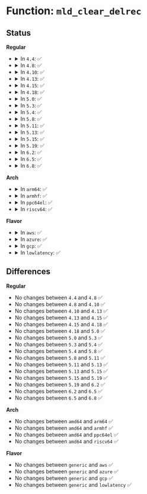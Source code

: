 # Function: <code>mld_clear_delrec</code>

## Status
<b>Regular</b>
<ul>
<li>
<details>
<summary>In <code>4.4</code>: ✅</summary>

```c
void mld_clear_delrec(struct inet6_dev *idev);
```

**Collision:** Unique Static

**Inline:** No

**Transformation:** False

**Instances:**

```
In net/ipv6/mcast.c (ffffffff817eb320)
Location: net/ipv6/mcast.c:774
Inline: False
Direct callers:
  - net/ipv6/mcast.c:igmp6_event_query
  - net/ipv6/mcast.c:ipv6_mc_down
```
**Symbols:**

```
ffffffff817eb320-ffffffff817eb3f8: mld_clear_delrec (STB_LOCAL)
```
</details>
</li>
<li>
<details>
<summary>In <code>4.8</code>: ✅</summary>

```c
void mld_clear_delrec(struct inet6_dev *idev);
```

**Collision:** Unique Static

**Inline:** No

**Transformation:** False

**Instances:**

```
In net/ipv6/mcast.c (ffffffff81859cb0)
Location: net/ipv6/mcast.c:774
Inline: False
Direct callers:
  - net/ipv6/mcast.c:ipv6_mc_down
  - net/ipv6/mcast.c:igmp6_event_query
```
**Symbols:**

```
ffffffff81859cb0-ffffffff81859d83: mld_clear_delrec (STB_LOCAL)
```
</details>
</li>
<li>
<details>
<summary>In <code>4.10</code>: ✅</summary>

```c
void mld_clear_delrec(struct inet6_dev *idev);
```

**Collision:** Unique Static

**Inline:** No

**Transformation:** False

**Instances:**

```
In net/ipv6/mcast.c (ffffffff8188bad0)
Location: net/ipv6/mcast.c:787
Inline: False
Direct callers:
  - net/ipv6/mcast.c:ipv6_mc_destroy_dev
  - net/ipv6/mcast.c:igmp6_event_query
```
**Symbols:**

```
ffffffff8188bad0-ffffffff8188bba3: mld_clear_delrec (STB_LOCAL)
```
</details>
</li>
<li>
<details>
<summary>In <code>4.13</code>: ✅</summary>

```c
void mld_clear_delrec(struct inet6_dev *idev);
```

**Collision:** Unique Static

**Inline:** No

**Transformation:** False

**Instances:**

```
In net/ipv6/mcast.c (ffffffff818b2190)
Location: net/ipv6/mcast.c:787
Inline: False
Direct callers:
  - net/ipv6/mcast.c:ipv6_mc_destroy_dev
  - net/ipv6/mcast.c:igmp6_event_query
```
**Symbols:**

```
ffffffff818b2190-ffffffff818b2263: mld_clear_delrec (STB_LOCAL)
```
</details>
</li>
<li>
<details>
<summary>In <code>4.15</code>: ✅</summary>

```c
void mld_clear_delrec(struct inet6_dev *idev);
```

**Collision:** Unique Static

**Inline:** No

**Transformation:** False

**Instances:**

```
In net/ipv6/mcast.c (ffffffff81934cb0)
Location: net/ipv6/mcast.c:787
Inline: False
Direct callers:
  - net/ipv6/mcast.c:ipv6_mc_destroy_dev
  - net/ipv6/mcast.c:igmp6_event_query
```
**Symbols:**

```
ffffffff81934cb0-ffffffff81934d86: mld_clear_delrec (STB_LOCAL)
```
</details>
</li>
<li>
<details>
<summary>In <code>4.18</code>: ✅</summary>

```c
void mld_clear_delrec(struct inet6_dev *idev);
```

**Collision:** Unique Static

**Inline:** No

**Transformation:** False

**Instances:**

```
In net/ipv6/mcast.c (ffffffff8198dda0)
Location: net/ipv6/mcast.c:807
Inline: False
Direct callers:
  - net/ipv6/mcast.c:ipv6_mc_destroy_dev
  - net/ipv6/mcast.c:igmp6_event_query
```
**Symbols:**

```
ffffffff8198dda0-ffffffff8198de88: mld_clear_delrec (STB_LOCAL)
```
</details>
</li>
<li>
<details>
<summary>In <code>5.0</code>: ✅</summary>

```c
void mld_clear_delrec(struct inet6_dev *idev);
```

**Collision:** Unique Static

**Inline:** No

**Transformation:** False

**Instances:**

```
In net/ipv6/mcast.c (ffffffff819c4190)
Location: net/ipv6/mcast.c:807
Inline: False
Direct callers:
  - net/ipv6/mcast.c:ipv6_mc_destroy_dev
  - net/ipv6/mcast.c:igmp6_event_query
```
**Symbols:**

```
ffffffff819c4190-ffffffff819c4278: mld_clear_delrec (STB_LOCAL)
```
</details>
</li>
<li>
<details>
<summary>In <code>5.3</code>: ✅</summary>

```c
void mld_clear_delrec(struct inet6_dev *idev);
```

**Collision:** Unique Static

**Inline:** No

**Transformation:** False

**Instances:**

```
In net/ipv6/mcast.c (ffffffff81a33020)
Location: net/ipv6/mcast.c:804
Inline: False
Direct callers:
  - net/ipv6/mcast.c:ipv6_mc_destroy_dev
  - net/ipv6/mcast.c:igmp6_event_query
```
**Symbols:**

```
ffffffff81a33020-ffffffff81a330f8: mld_clear_delrec (STB_LOCAL)
```
</details>
</li>
<li>
<details>
<summary>In <code>5.4</code>: ✅</summary>

```c
void mld_clear_delrec(struct inet6_dev *idev);
```

**Collision:** Unique Static

**Inline:** No

**Transformation:** False

**Instances:**

```
In net/ipv6/mcast.c (ffffffff81a69b70)
Location: net/ipv6/mcast.c:804
Inline: False
Direct callers:
  - net/ipv6/mcast.c:ipv6_mc_destroy_dev
  - net/ipv6/mcast.c:igmp6_event_query
```
**Symbols:**

```
ffffffff81a69b70-ffffffff81a69c48: mld_clear_delrec (STB_LOCAL)
```
</details>
</li>
<li>
<details>
<summary>In <code>5.8</code>: ✅</summary>

```c
void mld_clear_delrec(struct inet6_dev *idev);
```

**Collision:** Unique Static

**Inline:** No

**Transformation:** False

**Instances:**

```
In net/ipv6/mcast.c (ffffffff81b61a90)
Location: net/ipv6/mcast.c:801
Inline: False
Direct callers:
  - net/ipv6/mcast.c:ipv6_mc_destroy_dev
  - net/ipv6/mcast.c:igmp6_event_query
```
**Symbols:**

```
ffffffff81b61a90-ffffffff81b61bfe: mld_clear_delrec (STB_LOCAL)
```
</details>
</li>
<li>
<details>
<summary>In <code>5.11</code>: ✅</summary>

```c
void mld_clear_delrec(struct inet6_dev *idev);
```

**Collision:** Unique Static

**Inline:** No

**Transformation:** False

**Instances:**

```
In net/ipv6/mcast.c (ffffffff81b70230)
Location: net/ipv6/mcast.c:801
Inline: False
Direct callers:
  - net/ipv6/mcast.c:ipv6_mc_destroy_dev
  - net/ipv6/mcast.c:igmp6_event_query
```
**Symbols:**

```
ffffffff81b70230-ffffffff81b7039e: mld_clear_delrec (STB_LOCAL)
```
</details>
</li>
<li>
<details>
<summary>In <code>5.13</code>: ✅</summary>

```c
void mld_clear_delrec(struct inet6_dev *idev);
```

**Collision:** Unique Static

**Inline:** No

**Transformation:** False

**Instances:**

```
In net/ipv6/mcast.c (ffffffff81b5d6d0)
Location: net/ipv6/mcast.c:808
Inline: False
Direct callers:
  - net/ipv6/mcast.c:ipv6_mc_destroy_dev
  - net/ipv6/mcast.c:__mld_query_work
```
**Symbols:**

```
ffffffff81b5d6d0-ffffffff81b5d815: mld_clear_delrec (STB_LOCAL)
```
</details>
</li>
<li>
<details>
<summary>In <code>5.15</code>: ✅</summary>

```c
void mld_clear_delrec(struct inet6_dev *idev);
```

**Collision:** Unique Static

**Inline:** No

**Transformation:** False

**Instances:**

```
In net/ipv6/mcast.c (ffffffff81c25920)
Location: net/ipv6/mcast.c:813
Inline: False
Direct callers:
  - net/ipv6/mcast.c:ipv6_mc_destroy_dev
  - net/ipv6/mcast.c:__mld_query_work
```
**Symbols:**

```
ffffffff81c25920-ffffffff81c25a65: mld_clear_delrec (STB_LOCAL)
```
</details>
</li>
<li>
<details>
<summary>In <code>5.19</code>: ✅</summary>

```c
void mld_clear_delrec(struct inet6_dev *idev);
```

**Collision:** Unique Static

**Inline:** No

**Transformation:** False

**Instances:**

```
In net/ipv6/mcast.c (ffffffff81dc29a0)
Location: net/ipv6/mcast.c:813
Inline: False
Direct callers:
  - net/ipv6/mcast.c:ipv6_mc_destroy_dev
  - net/ipv6/mcast.c:__mld_query_work
```
**Symbols:**

```
ffffffff81dc29a0-ffffffff81dc2af4: mld_clear_delrec (STB_LOCAL)
```
</details>
</li>
<li>
<details>
<summary>In <code>6.2</code>: ✅</summary>

```c
void mld_clear_delrec(struct inet6_dev *idev);
```

**Collision:** Unique Static

**Inline:** No

**Transformation:** False

**Instances:**

```
In net/ipv6/mcast.c (ffffffff81f929f0)
Location: net/ipv6/mcast.c:813
Inline: False
Direct callers:
  - net/ipv6/mcast.c:ipv6_mc_destroy_dev
  - net/ipv6/mcast.c:__mld_query_work
```
**Symbols:**

```
ffffffff81f929f0-ffffffff81f92b44: mld_clear_delrec (STB_LOCAL)
```
</details>
</li>
<li>
<details>
<summary>In <code>6.5</code>: ✅</summary>

```c
void mld_clear_delrec(struct inet6_dev *idev);
```

**Collision:** Unique Static

**Inline:** No

**Transformation:** False

**Instances:**

```
In net/ipv6/mcast.c (ffffffff81ff3cf0)
Location: net/ipv6/mcast.c:813
Inline: False
Direct callers:
  - net/ipv6/mcast.c:ipv6_mc_destroy_dev
  - net/ipv6/mcast.c:__mld_query_work
```
**Symbols:**

```
ffffffff81ff3cf0-ffffffff81ff3e30: mld_clear_delrec (STB_LOCAL)
```
</details>
</li>
<li>
<details>
<summary>In <code>6.8</code>: ✅</summary>

```c
void mld_clear_delrec(struct inet6_dev *idev);
```

**Collision:** Unique Static

**Inline:** No

**Transformation:** False

**Instances:**

```
In net/ipv6/mcast.c (ffffffff820c1d70)
Location: net/ipv6/mcast.c:813
Inline: False
Direct callers:
  - net/ipv6/mcast.c:ipv6_mc_destroy_dev
  - net/ipv6/mcast.c:__mld_query_work
```
**Symbols:**

```
ffffffff820c1d70-ffffffff820c1eb0: mld_clear_delrec (STB_LOCAL)
```
</details>
</li>
</ul>
<b>Arch</b>
<ul>
<li>
<details>
<summary>In <code>arm64</code>: ✅</summary>

```c
void mld_clear_delrec(struct inet6_dev *idev);
```

**Collision:** Unique Static

**Inline:** No

**Transformation:** False

**Instances:**

```
In net/ipv6/mcast.c (ffff800010d2e7d0)
Location: net/ipv6/mcast.c:804
Inline: False
Direct callers:
  - net/ipv6/mcast.c:ipv6_mc_destroy_dev
  - net/ipv6/mcast.c:igmp6_event_query
```
**Symbols:**

```
ffff800010d2e7d0-ffff800010d2e9fc: mld_clear_delrec (STB_LOCAL)
```
</details>
</li>
<li>
<details>
<summary>In <code>armhf</code>: ✅</summary>

```c
void mld_clear_delrec(struct inet6_dev *idev);
```

**Collision:** Unique Static

**Inline:** No

**Transformation:** False

**Instances:**

```
In net/ipv6/mcast.c (c0e3278c)
Location: net/ipv6/mcast.c:804
Inline: False
Direct callers:
  - net/ipv6/mcast.c:ipv6_mc_destroy_dev
  - net/ipv6/mcast.c:igmp6_event_query
```
**Symbols:**

```
c0e3278c-c0e32888: mld_clear_delrec (STB_LOCAL)
```
</details>
</li>
<li>
<details>
<summary>In <code>ppc64el</code>: ✅</summary>

```c
void mld_clear_delrec(struct inet6_dev *idev);
```

**Collision:** Unique Static

**Inline:** No

**Transformation:** False

**Instances:**

```
In net/ipv6/mcast.c (c000000000e62870)
Location: net/ipv6/mcast.c:804
Inline: False
Direct callers:
  - net/ipv6/mcast.c:ipv6_mc_destroy_dev
  - net/ipv6/mcast.c:igmp6_event_query
```
**Symbols:**

```
c000000000e62870-c000000000e629f0: mld_clear_delrec (STB_LOCAL)
```
</details>
</li>
<li>
<details>
<summary>In <code>riscv64</code>: ✅</summary>

```c
void mld_clear_delrec(struct inet6_dev *idev);
```

**Collision:** Unique Static

**Inline:** No

**Transformation:** False

**Instances:**

```
In net/ipv6/mcast.c (ffffffe00086db6a)
Location: net/ipv6/mcast.c:804
Inline: False
Direct callers:
  - net/ipv6/mcast.c:ipv6_mc_destroy_dev
  - net/ipv6/mcast.c:igmp6_event_query
```
**Symbols:**

```
ffffffe00086db6a-ffffffe00086dc5a: mld_clear_delrec (STB_LOCAL)
```
</details>
</li>
</ul>
<b>Flavor</b>
<ul>
<li>
<details>
<summary>In <code>aws</code>: ✅</summary>

```c
void mld_clear_delrec(struct inet6_dev *idev);
```

**Collision:** Unique Static

**Inline:** No

**Transformation:** False

**Instances:**

```
In net/ipv6/mcast.c (ffffffff81a09200)
Location: net/ipv6/mcast.c:804
Inline: False
Direct callers:
  - net/ipv6/mcast.c:ipv6_mc_destroy_dev
  - net/ipv6/mcast.c:igmp6_event_query
```
**Symbols:**

```
ffffffff81a09200-ffffffff81a092d8: mld_clear_delrec (STB_LOCAL)
```
</details>
</li>
<li>
<details>
<summary>In <code>azure</code>: ✅</summary>

```c
void mld_clear_delrec(struct inet6_dev *idev);
```

**Collision:** Unique Static

**Inline:** No

**Transformation:** False

**Instances:**

```
In net/ipv6/mcast.c (ffffffff819c5fc0)
Location: net/ipv6/mcast.c:804
Inline: False
Direct callers:
  - net/ipv6/mcast.c:ipv6_mc_destroy_dev
  - net/ipv6/mcast.c:igmp6_event_query
```
**Symbols:**

```
ffffffff819c5fc0-ffffffff819c6098: mld_clear_delrec (STB_LOCAL)
```
</details>
</li>
<li>
<details>
<summary>In <code>gcp</code>: ✅</summary>

```c
void mld_clear_delrec(struct inet6_dev *idev);
```

**Collision:** Unique Static

**Inline:** No

**Transformation:** False

**Instances:**

```
In net/ipv6/mcast.c (ffffffff81a73c80)
Location: net/ipv6/mcast.c:804
Inline: False
Direct callers:
  - net/ipv6/mcast.c:ipv6_mc_destroy_dev
  - net/ipv6/mcast.c:igmp6_event_query
```
**Symbols:**

```
ffffffff81a73c80-ffffffff81a73d58: mld_clear_delrec (STB_LOCAL)
```
</details>
</li>
<li>
<details>
<summary>In <code>lowlatency</code>: ✅</summary>

```c
void mld_clear_delrec(struct inet6_dev *idev);
```

**Collision:** Unique Static

**Inline:** No

**Transformation:** False

**Instances:**

```
In net/ipv6/mcast.c (ffffffff81a80300)
Location: net/ipv6/mcast.c:804
Inline: False
Direct callers:
  - net/ipv6/mcast.c:ipv6_mc_destroy_dev
  - net/ipv6/mcast.c:igmp6_event_query
```
**Symbols:**

```
ffffffff81a80300-ffffffff81a803d8: mld_clear_delrec (STB_LOCAL)
```
</details>
</li>
</ul>

## Differences
<b>Regular</b>
<ul>
<li>
No changes between <code>4.4</code> and <code>4.8</code> ✅
</li>
<li>
No changes between <code>4.8</code> and <code>4.10</code> ✅
</li>
<li>
No changes between <code>4.10</code> and <code>4.13</code> ✅
</li>
<li>
No changes between <code>4.13</code> and <code>4.15</code> ✅
</li>
<li>
No changes between <code>4.15</code> and <code>4.18</code> ✅
</li>
<li>
No changes between <code>4.18</code> and <code>5.0</code> ✅
</li>
<li>
No changes between <code>5.0</code> and <code>5.3</code> ✅
</li>
<li>
No changes between <code>5.3</code> and <code>5.4</code> ✅
</li>
<li>
No changes between <code>5.4</code> and <code>5.8</code> ✅
</li>
<li>
No changes between <code>5.8</code> and <code>5.11</code> ✅
</li>
<li>
No changes between <code>5.11</code> and <code>5.13</code> ✅
</li>
<li>
No changes between <code>5.13</code> and <code>5.15</code> ✅
</li>
<li>
No changes between <code>5.15</code> and <code>5.19</code> ✅
</li>
<li>
No changes between <code>5.19</code> and <code>6.2</code> ✅
</li>
<li>
No changes between <code>6.2</code> and <code>6.5</code> ✅
</li>
<li>
No changes between <code>6.5</code> and <code>6.8</code> ✅
</li>
</ul>
<b>Arch</b>
<ul>
<li>
No changes between <code>amd64</code> and <code>arm64</code> ✅
</li>
<li>
No changes between <code>amd64</code> and <code>armhf</code> ✅
</li>
<li>
No changes between <code>amd64</code> and <code>ppc64el</code> ✅
</li>
<li>
No changes between <code>amd64</code> and <code>riscv64</code> ✅
</li>
</ul>
<b>Flavor</b>
<ul>
<li>
No changes between <code>generic</code> and <code>aws</code> ✅
</li>
<li>
No changes between <code>generic</code> and <code>azure</code> ✅
</li>
<li>
No changes between <code>generic</code> and <code>gcp</code> ✅
</li>
<li>
No changes between <code>generic</code> and <code>lowlatency</code> ✅
</li>
</ul>
